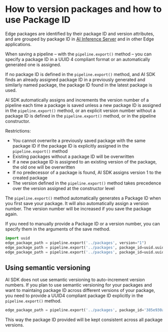 <!--
SPDX-FileCopyrightText: Copyright (C) 2020 - 2024 Siemens AG
SPDX-FileCopyrightText: Copyright (C) 2020-2024 Siemens AG

SPDX-License-Identifier: MIT
-->

# How to version packages and how to use Package ID

Edge packages are identified by their package ID and version attributes, and are grouped by package ID in [AI Inference Server](https://support.industry.siemens.com/cs/document/109825687/industrial-ai-ai-inference-server?dti=0&lc=en-US) and in other Edge applications.

When saving a pipeline – with the `pipeline.export()` method – you can specify a package ID in a UUID 4 compliant format or an automatically generated one is assigned.

If no package ID is defined in the `pipeline.export()` method, and AI SDK finds an already assigned package ID in a previously generated and similarly named package, the package ID found in the latest package is used.

AI SDK automatically assigns and increments the version number of a pipeline each time a package is saved unless a new package ID is assigned in the `pipeline.export()` method, or an explicit version number without a package ID is defined in the `pipeline.export()` method, or in the pipeline constructor.

Restrictions:

- You cannot overwrite a previously saved package with the same package ID if the package ID is explicitly assigned in the `pipeline.export()` method
- Existing packages without a package ID will be overwritten
- If a new package ID is assigned to an existing version of the package, the old one will be overwritten
- If no predecessor of a package is found, AI SDK assigns version 1 to the created package
- The version defined in the `pipeline.export()` method takes precedence over the version assigned at the constructor level

The `pipeline.export()` method automatically generates a Package ID when you first save your package.
It will also automatically assign a version number. The version number will be increased if you save the package again.

If you need to manually provide a Package ID or a version number, you can specify them in the arguments of the save method.

```python
import uuid
edge_package_path = pipeline.export('../packages', version="1")
edge_package_path = pipeline.export('../packages', package_id=uuid.uuid4())
edge_package_path = pipeline.export('../packages', package_id=uuid.uuid4(), version="1")
```

## Using semantic versioning

AI SDK does not use semantic versioning to auto-increment version numbers.
If you plan to use semantic versioning for your packages and want to maintaing package ID across different versions of your package, you need to provide a UUID4 compliant package ID explicitly in the `pipeline.export()` method.

```python
edge_package_path = pipeline.export('../packages', package_id='385e930a-063d-44b4-9aa5-d804fa8304a0', version="1.0.2")
```

This way the package ID provided will be kept consistent across all package versions.
